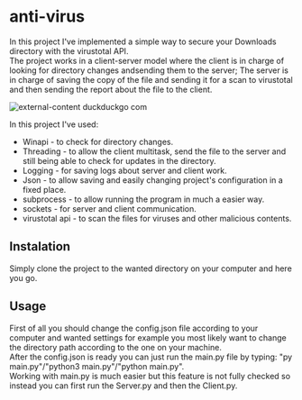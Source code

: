 # anti-virus

In this project I've implemented a simple way to secure your Downloads directory with the virustotal API.         
The project works in a client-server model where the client is in charge of looking for directory changes andsending them to the server;
The server is in charge of saving the copy of the file and sending it for a scan to virustotal and then sending the report about the file to the client.

![external-content duckduckgo com](https://user-images.githubusercontent.com/58847763/148542532-76f77d82-db9f-400d-8848-56a3692661a1.jpg)


In this project I've used:        
- Winapi - to check for directory changes.          
- Threading - to allow the client multitask, send the file to the server and still being able to check for updates in the directory.
- Logging - for saving logs about server and client work.
- Json - to allow saving and easily changing project's configuration in a fixed place.
- subprocess - to allow running the program in much a easier way. 
- sockets - for server and client communication.
- virustotal api - to scan the files for viruses and other malicious contents.

## Instalation
Simply clone the project to the wanted directory on your computer and here you go.

## Usage
First of all you should change the config.json file according to your computer and wanted settings for example you most likely want to change the directory path according to the one on your machine.        
After the config.json is ready you can just run the main.py file by typing: "py main.py"/"python3 main.py"/"python main.py".       
Working with main.py is much easier but this feature is not fully checked so instead you can first run the Server.py and then the Client.py.
